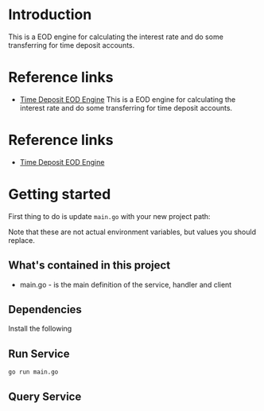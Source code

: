# Introduction 

This is a EOD engine for calculating the interest rate and do some transferring for time deposit accounts.


# Reference links

- [Time Deposit EOD Engine](https://netsoul.atlassian.net/wiki/spaces/PS/pages/476217345/PRD+Time+Deposit+-+EOD+Engine)
  This is a EOD engine for calculating the interest rate and do some transferring for time deposit accounts.


# Reference links

- [Time Deposit EOD Engine](https://netsoul.atlassian.net/wiki/spaces/PS/pages/476217345/PRD+Time+Deposit+-+EOD+Engine)

# Getting started

First thing to do is update `main.go` with your new project path: 
 

Note that these are not actual environment variables, but values you should
replace.   

## What's contained in this project
    
- main.go - is the main definition of the service, handler and client

## Dependencies  

Install the following



## Run Service

```shell
go run main.go
```

## Query Service   
